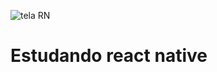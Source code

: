 ![tela RN](https://user-images.githubusercontent.com/37386568/200371183-461b52b3-64e6-4fd6-813e-8fb1dc238f9f.png)
# Estudando react native
